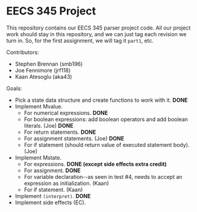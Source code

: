 # EECS 345 Project

This repository contains our EECS 345 parser project code.  All our project work
should stay in this repository, and we can just tag each revision we turn in.
So, for the first assignment, we will tag it `part1`, etc.

Contributors:
* Stephen Brennan (smb196)
* Joe Fennimore (jrf118)
* Kaan Atesoglu (aka43)

Goals:
* Pick a state data structure and create functions to work with it.  **DONE**
* Implement Mvalue.
    * For numerical expressions. **DONE**
    * For boolean expressions: add boolean operators and add boolean
      literals. (Joe) **DONE**
    * For return statements. **DONE**
    * For assignment statements. (Joe) **DONE**
    * For if statement (should return value of executed statement body). (Joe)
* Implement Mstate.
    * For expressions. **DONE (except side effects extra credit)**
    * For assignment. **DONE**
    * For variable declaration--as seen in test #4, needs to accept an
      expression as initialization. (Kaan)
    * For if statement. (Kaan)
* Implement `(interpret)`.  **DONE**
* Implement side effects (EC).
